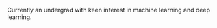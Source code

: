  Currently an undergrad with keen interest in machine learning and deep learning. 

<!---
Amulyasukrutha28/Amulyasukrutha28 is a ✨ special ✨ repository because its `README.md` (this file) appears on your GitHub profile.
You can click the Preview link to take a look at your changes.
--->
